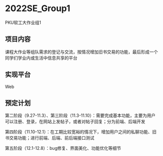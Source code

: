 # 2022SE_Group1
PKU软工大作业组1
## 项目内容
课程大作业等组队需求的登记与交流，按情况增加旧书交易的功能，最后形成一个同学们学业内或生活中信息共享的平台
## 实现平台
Web
## 预定计划
第二阶段（9.27-11.3）、第三阶段（11.3-11.10）：需要完成基本功能，主要为用户可以注册、登录，在网站上发帖子，或者对帖子回复；分为前端、后端开发

第四阶段（11.10-12.1）：在工期比较宽裕的情况下，增加用户之间的私聊功能、旧书交易功能；进行前端、后端、前后端接口测试

第五阶段（12.1-12.8）：bug修复、界面美化、功能优化等细节

